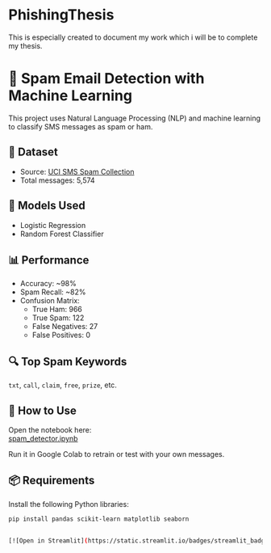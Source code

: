 # PhishingThesis
This is especially created to document my work which i will be to complete my thesis.
# 📧 Spam Email Detection with Machine Learning

This project uses Natural Language Processing (NLP) and machine learning to classify SMS messages as spam or ham.

## 📁 Dataset
- Source: [UCI SMS Spam Collection](https://archive.ics.uci.edu/ml/datasets/SMS+Spam+Collection)
- Total messages: 5,574

## 🤖 Models Used
- Logistic Regression
- Random Forest Classifier

## 📊 Performance
- Accuracy: ~98%
- Spam Recall: ~82%
- Confusion Matrix:  
  - True Ham: 966  
  - True Spam: 122  
  - False Negatives: 27  
  - False Positives: 0

## 🔍 Top Spam Keywords
`txt`, `call`, `claim`, `free`, `prize`, etc.

## 📓 How to Use
Open the notebook here:  
[spam_detector.ipynb](https://github.com/shani123/PhishingThesis/blob/main/spam_detector.ipynb)

Run it in Google Colab to retrain or test with your own messages.

## 📦 Requirements
Install the following Python libraries:

```bash
pip install pandas scikit-learn matplotlib seaborn


[![Open in Streamlit](https://static.streamlit.io/badges/streamlit_badge_black_white.svg)](https://shani123-phishingthesis.streamlit.app/)
